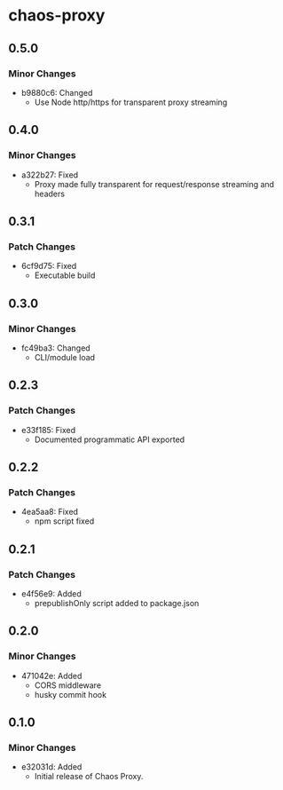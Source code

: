 # chaos-proxy

## 0.5.0

### Minor Changes

- b9880c6: Changed
  - Use Node http/https for transparent proxy streaming

## 0.4.0

### Minor Changes

- a322b27: Fixed
  - Proxy made fully transparent for request/response streaming and headers

## 0.3.1

### Patch Changes

- 6cf9d75: Fixed
  - Executable build

## 0.3.0

### Minor Changes

- fc49ba3: Changed
  - CLI/module load

## 0.2.3

### Patch Changes

- e33f185: Fixed
  - Documented programmatic API exported

## 0.2.2

### Patch Changes

- 4ea5aa8: Fixed
  - npm script fixed

## 0.2.1

### Patch Changes

- e4f56e9: Added
  - prepublishOnly script added to package.json

## 0.2.0

### Minor Changes

- 471042e: Added
  - CORS middleware
  - husky commit hook

## 0.1.0

### Minor Changes

- e32031d: Added
  - Initial release of Chaos Proxy.
